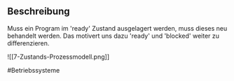 ## Beschreibung
Muss ein Program im 'ready' Zustand ausgelagert werden, muss dieses neu behandelt werden. Das motivert uns dazu 'ready' und 'blocked' weiter zu differenzieren.

![[7-Zustands-Prozessmodell.png]]

#Betriebssysteme 